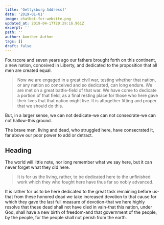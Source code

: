 ```yaml
---
title: 'Gettysburg Address]'
date: '2019-01-01'
image: chatbot-for-website.png
updated_at: 2019-04-17T20:29:16.961Z
excerpt: ''
path: ''
author: Another Author
tags: []
draft: false
---
```

Fourscore and seven years ago our fathers brought forth on this continent, a new nation, conceived in Liberty, and dedicated to the proposition that all men are created equal.

> Now we are engaged in a great civil war, testing whether that nation, or any nation so conceived and so dedicated, can long endure. We are met on a great battle\-field of that war. We have come to dedicate a portion of that field, as a final resting place for those who here gave their lives that that nation might live. It is altogether fitting and proper that we should do this.

But, in a larger sense, we can not dedicate\-we can not consecrate\-we can not hallow\-this ground. 

The brave men, living and dead, who struggled here, have consecrated it, far above our poor power to add or detract. 

## Heading

The world will little note, nor long remember what we say here, but it can never forget what they did here. 

> It is for us the living, rather, to be dedicated here to the unfinished work which they who fought here have thus far so nobly advanced.  

It is rather for us to be here dedicated to the great task remaining before us\-that from these honored dead we take increased devotion to that cause for which they gave the last full measure of devotion\-that we here highly resolve that these dead shall not have died in vain\-that this nation, under God, shall have a new birth of freedom\-and that government of the people, by the people, for the people shall not perish from the earth.
